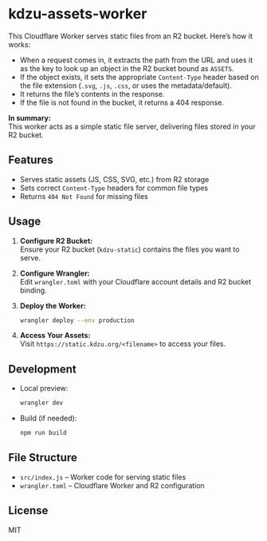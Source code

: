 # kdzu-assets-worker

This Cloudflare Worker serves static files from an R2 bucket. Here’s how it works:

- When a request comes in, it extracts the path from the URL and uses it as the key to look up an object in the R2 bucket bound as `ASSETS`.
- If the object exists, it sets the appropriate `Content-Type` header based on the file extension (`.svg`, `.js`, `.css`, or uses the metadata/default).
- It returns the file’s contents in the response.
- If the file is not found in the bucket, it returns a 404 response.

**In summary:**  
This worker acts as a simple static file server, delivering files stored in your R2 bucket.

## Features

- Serves static assets (JS, CSS, SVG, etc.) from R2 storage
- Sets correct `Content-Type` headers for common file types
- Returns `404 Not Found` for missing files

## Usage

1. **Configure R2 Bucket:**  
   Ensure your R2 bucket (`kdzu-static`) contains the files you want to serve.

2. **Configure Wrangler:**  
   Edit `wrangler.toml` with your Cloudflare account details and R2 bucket binding.

3. **Deploy the Worker:**

   ```sh
   wrangler deploy --env production
   ```

4. **Access Your Assets:**  
   Visit `https://static.kdzu.org/<filename>` to access your files.

## Development

- Local preview:

  ```sh
  wrangler dev
  ```

- Build (if needed):
  ```sh
  npm run build
  ```

## File Structure

- `src/index.js` – Worker code for serving static files
- `wrangler.toml` – Cloudflare Worker and R2 configuration

## License

MIT
